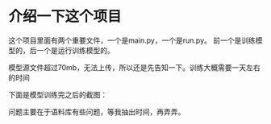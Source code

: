 # 介绍一下这个项目

这个项目里面有两个重要文件，一个是main.py，一个是run.py。
前一个是训练模型的，后一个是运行训练模型的。

模型源文件超过70mb，无法上传，所以还是先告知一下。训练大概需要一天左右的时间

下面是模型训练完之后的截图：
[](./screenshot.png)

问题主要在于语料库有些问题，等我抽出时间，再弄弄。
